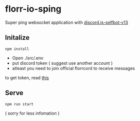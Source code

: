 # florr-io-sping

Super ping websocket application
 with [discord.js-selfbot-v13](<https://github.com/aiko-chan-ai/discord.js-selfbot-v13>)

## Initalize

```pwsh
npm install
```

- Open ./src/.env
- put discord token ( suggest use another account )
- atleast you need to join official florrcord to receive messages

to get token, read [this](<https://github.com/aiko-chan-ai/discord.js-selfbot-v13/blob/main/README.md>)

## Serve

```pwsh
npm run start
```

( sorry for less infomation )
